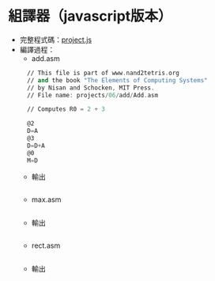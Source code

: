 # 組譯器（javascript版本）

* 完整程式碼：[project.js](https://github.com/ChiaYuSu/sp106b/blob/master/project/project.js)
* 編譯過程：
  * add.asm
  ```nasm
    // This file is part of www.nand2tetris.org
    // and the book "The Elements of Computing Systems"
    // by Nisan and Schocken, MIT Press.
    // File name: projects/06/add/Add.asm

    // Computes R0 = 2 + 3

    @2
    D=A
    @3
    D=D+A
    @0
    M=D
  ```
  * 輸出
  ```

  ```
  * max.asm
  ```

  ```
  * 輸出
  ```

  ```
  * rect.asm
  ```

  ``` 
  * 輸出
  ```

  ```
